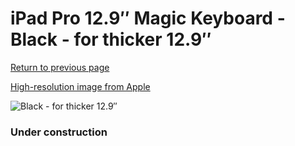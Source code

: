 # iPad Pro 12.9″ Magic Keyboard - Black - for thicker 12.9″

[Return to previous page](/ipad_pro4)

[High-resolution image from Apple](https://store.storeimages.cdn-apple.com/8756/as-images.apple.com/is/MJQK3?wid=4500&hei=4500&fmt=png)

<div style="width: 384px"><img src="/everyphone/MJQK3.png" alt="Black - for thicker 12.9″"></div>

### Under construction
